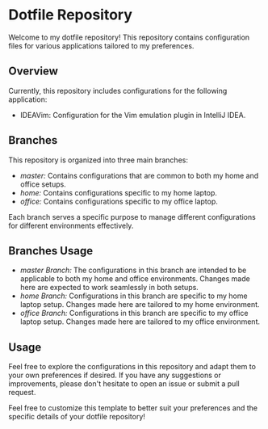 # Dotfile Repository

Welcome to my dotfile repository! This repository contains configuration files for various applications tailored to my preferences.

## Overview

Currently, this repository includes configurations for the following application:

- IDEAVim: Configuration for the Vim emulation plugin in IntelliJ IDEA.

## Branches

This repository is organized into three main branches:

- *master:* Contains configurations that are common to both my home and office setups.
- *home:* Contains configurations specific to my home laptop.
- *office:* Contains configurations specific to my office laptop.

Each branch serves a specific purpose to manage different configurations for different environments effectively.

## Branches Usage

- *master Branch:* The configurations in this branch are intended to be applicable to both my home and office environments. Changes made here are expected to work seamlessly in both setups.
- *home Branch:* Configurations in this branch are specific to my home laptop setup. Changes made here are tailored to my home environment.
- *office Branch:* Configurations in this branch are specific to my office laptop setup. Changes made here are tailored to my office environment.

## Usage
Feel free to explore the configurations in this repository and adapt them to your own preferences if desired. If you have any suggestions or improvements, please don't hesitate to open an issue or submit a pull request.

Feel free to customize this template to better suit your preferences and the specific details of your dotfile repository!
